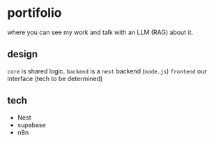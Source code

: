 # portifolio

where you can see my work and talk with an LLM (RAG) about it.

## design

`core` is shared logic.
`backend` is a `nest` backend (`node.js`)
`frontend` our interface (tech to be determined)

## tech

- Nest
- supabase
- n8n
